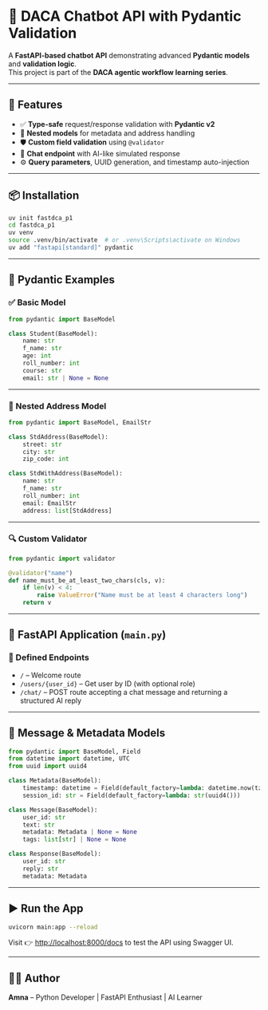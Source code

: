 # 🚀 DACA Chatbot API with Pydantic Validation

A **FastAPI-based chatbot API** demonstrating advanced **Pydantic models** and **validation logic**.  
This project is part of the **DACA agentic workflow learning series**.

---

## 🔧 Features

- ✅ **Type-safe** request/response validation with **Pydantic v2**
- 🔁 **Nested models** for metadata and address handling
- 🛡 **Custom field validation** using `@validator`
- 💬 **Chat endpoint** with AI-like simulated response
- ⚙️ **Query parameters**, UUID generation, and timestamp auto-injection

---

## 📦 Installation

```bash
uv init fastdca_p1
cd fastdca_p1
uv venv
source .venv/bin/activate  # or .venv\Scripts\activate on Windows
uv add "fastapi[standard]" pydantic
```

---

## 🧪 Pydantic Examples

### ✅ Basic Model

```python
from pydantic import BaseModel

class Student(BaseModel):
    name: str
    f_name: str
    age: int
    roll_number: int
    course: str
    email: str | None = None
```

---

### 🔁 Nested Address Model

```python
from pydantic import BaseModel, EmailStr

class StdAddress(BaseModel):
    street: str
    city: str
    zip_code: int

class StdWithAddress(BaseModel):
    name: str
    f_name: str
    roll_number: int
    email: EmailStr
    address: list[StdAddress]
```

---

### 🔍 Custom Validator

```python
from pydantic import validator

@validator("name")
def name_must_be_at_least_two_chars(cls, v):
    if len(v) < 4:
        raise ValueError("Name must be at least 4 characters long")
    return v
```

---

## 🚀 FastAPI Application (`main.py`)

### 📌 Defined Endpoints

- `/` – Welcome route  
- `/users/{user_id}` – Get user by ID (with optional role)  
- `/chat/` – POST route accepting a chat message and returning a structured AI reply

---

## 🧾 Message & Metadata Models

```python
from pydantic import BaseModel, Field
from datetime import datetime, UTC
from uuid import uuid4

class Metadata(BaseModel):
    timestamp: datetime = Field(default_factory=lambda: datetime.now(tz=UTC))
    session_id: str = Field(default_factory=lambda: str(uuid4()))

class Message(BaseModel):
    user_id: str
    text: str
    metadata: Metadata | None = None
    tags: list[str] | None = None

class Response(BaseModel):
    user_id: str
    reply: str
    metadata: Metadata
```

---

## ▶️ Run the App

```bash
uvicorn main:app --reload
```

Visit 👉 [http://localhost:8000/docs](http://localhost:8000/docs) to test the API using Swagger UI.

---

## 👩‍💻 Author

**Amna** – Python Developer | FastAPI Enthusiast | AI Learner